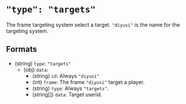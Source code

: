 # `"type": "targets"`

The frame targeting system select a target. `"diyusi"` is the name for the targeting system.

## Formats

* (string) `type`: `"targets"`
  * (obj) `data`:
    * (string) `id`: Always `"diyusi"`
    * (int) `frame`: The frame `"diyusi"` target a player.
    * (string) `type`: Always `"targets"`.
    * (string[]) `data`: Target userid.
